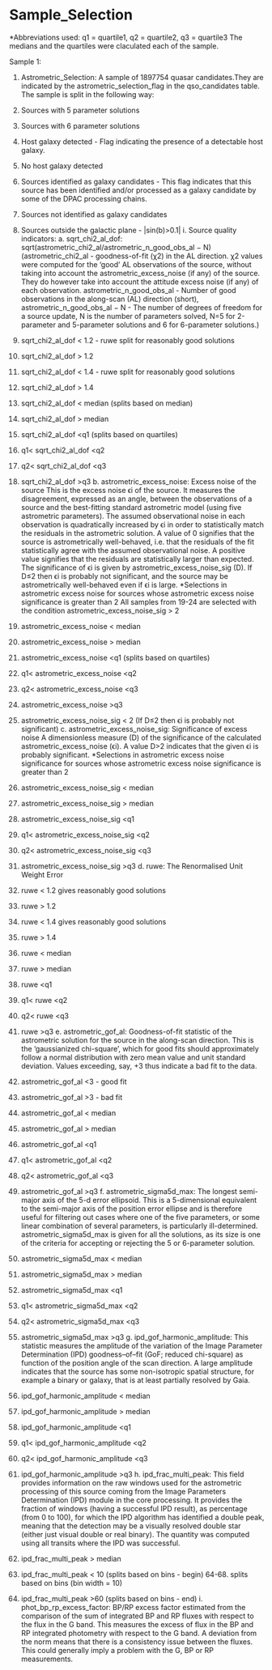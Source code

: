 # Sample_Selection
*Abbreviations used:
q1 = quartile1,
q2 = quartile2,
q3 = quartile3
The medians and the quartiles were claculated each of the sample.

Sample 1: 
1. Astrometric_Selection:
A sample of 1897754 quasar candidates.They are indicated by the astrometric_selection_flag in the qso_candidates table.
The sample is split in the following way:

3. Sources with 5 parameter solutions
4. Sources with 6 parameter solutions
5. Host galaxy detected -  Flag indicating the presence of a detectable host galaxy.
6. No host galaxy detected
7. Sources identified as galaxy candidates - This flag indicates that this source has been identified and/or processed as a galaxy candidate by some of the DPAC processing chains.
8. Sources not identified as galaxy candidates
9. Sources outside the galactic plane - |sin(b)>0.1|
i. Source quality indicators:
a. sqrt_chi2_al_dof:
sqrt(astrometric_chi2_al/astrometric_n_good_obs_al − N)
(astrometric_chi2_al - goodness-of-fit (χ2) in the AL direction.
χ2 values were computed for the ‘good’ AL observations of the source, without taking into account the astrometric_excess_noise (if any) of the source. They do however take into account the attitude excess noise (if any) of each observation. 
astrometric_n_good_obs_al - Number of good observations in the along-scan (AL) direction (short),
astrometric_n_good_obs_al − N - The number of degrees of freedom for a source update,
N is the number of parameters solved, N=5 for 2-parameter and 5-parameter solutions and 6 for 6-parameter solutions.)
10. sqrt_chi2_al_dof < 1.2 - ruwe split for reasonably good solutions
11. sqrt_chi2_al_dof > 1.2 
12. sqrt_chi2_al_dof < 1.4 - ruwe split for reasonably good solutions
13. sqrt_chi2_al_dof > 1.4
14. sqrt_chi2_al_dof < median (splits based on median)
15. sqrt_chi2_al_dof > median
16. sqrt_chi2_al_dof <q1 (splits based on quartiles)
17. q1< sqrt_chi2_al_dof <q2
18. q2< sqrt_chi2_al_dof <q3
19. sqrt_chi2_al_dof >q3
b. astrometric_excess_noise:
Excess noise of the source 
This is the excess noise ϵi of the source. It measures the disagreement, expressed as an angle, between the observations of a source and the best-fitting standard astrometric model (using five astrometric parameters). The assumed observational noise in each observation is quadratically increased by ϵi in order to statistically match the residuals in the astrometric solution. A value of 0 signifies that the source is astrometrically well-behaved, i.e. that the residuals of the fit statistically agree with the assumed observational noise. A positive value signifies that the residuals are statistically larger than expected.
The significance of ϵi is given by astrometric_excess_noise_sig (D). If D≤2 then ϵi is probably not significant, and the source may be astrometrically well-behaved even if ϵi is large.
*Selections in astrometric excess noise for sources whose astrometric excess noise significance is greater than 2
All samples from 19-24 are selected with the condition astrometric_excess_noise_sig > 2 
21. astrometric_excess_noise < median
22. astrometric_excess_noise > median
23. astrometric_excess_noise <q1 (splits based on quartiles)
24. q1< astrometric_excess_noise <q2
25. q2< astrometric_excess_noise <q3
26. astrometric_excess_noise >q3
27. astrometric_excess_noise_sig < 2 (If D≤2 then ϵi is probably not significant)
c. astrometric_excess_noise_sig:
Significance of excess noise
A dimensionless measure (D) of the significance of the calculated astrometric_excess_noise (ϵi). 
A value D>2 indicates that the given ϵi is probably significant.
*Selections in astrometric excess noise significance for sources whose astrometric excess noise significance is greater than 2
28. astrometric_excess_noise_sig < median
29. astrometric_excess_noise_sig > median
30. astrometric_excess_noise_sig <q1
31. q1< astrometric_excess_noise_sig <q2
32. q2< astrometric_excess_noise_sig <q3
33. astrometric_excess_noise_sig >q3
d. ruwe:
The Renormalised Unit Weight Error
34. ruwe < 1.2 gives reasonably good solutions
35. ruwe > 1.2
36. ruwe < 1.4 gives reasonably good solutions
37. ruwe > 1.4
38. ruwe < median
39. ruwe > median
40. ruwe <q1
41. q1< ruwe <q2
42. q2< ruwe <q3
43. ruwe >q3
e. astrometric_gof_al:
Goodness-of-fit statistic of the astrometric solution for the source in the along-scan direction. This is the ‘gaussianized chi-square’, which for good fits should approximately follow a normal distribution with zero mean value and unit standard deviation. Values exceeding, say, +3 thus indicate a bad fit to the data.
44. astrometric_gof_al <3 - good fit
45. astrometric_gof_al >3 - bad fit
46. astrometric_gof_al < median
47. astrometric_gof_al > median
48. astrometric_gof_al <q1
49. q1< astrometric_gof_al <q2
50. q2< astrometric_gof_al <q3
51. astrometric_gof_al >q3
f. astrometric_sigma5d_max:
The longest semi-major axis of the 5-d error ellipsoid.
This is a 5-dimensional equivalent to the semi-major axis of the position error ellipse and is therefore useful for filtering out cases where one of the five parameters, or some linear combination of several parameters, is particularly ill-determined.
astrometric_sigma5d_max is given for all the solutions, as its size is one of the criteria for accepting or rejecting the 5 or 6-parameter solution.
52. astrometric_sigma5d_max < median
53. astrometric_sigma5d_max > median
54. astrometric_sigma5d_max <q1
55. q1< astrometric_sigma5d_max <q2
56. q2< astrometric_sigma5d_max <q3
57. astrometric_sigma5d_max >q3
g. ipd_gof_harmonic_amplitude:
This statistic measures the amplitude of the variation of the Image Parameter Determination (IPD) goodness–of–fit (GoF; reduced chi-square) as function of the position angle of the scan direction. A large amplitude indicates that the source has some non-isotropic spatial structure, for example a binary or galaxy, that is at least partially resolved by Gaia.
58. ipd_gof_harmonic_amplitude < median
59. ipd_gof_harmonic_amplitude > median
60. ipd_gof_harmonic_amplitude <q1
61. q1< ipd_gof_harmonic_amplitude <q2
62. q2< ipd_gof_harmonic_amplitude <q3
63. ipd_gof_harmonic_amplitude >q3
h. ipd_frac_multi_peak:
This field provides information on the raw windows used for the astrometric processing of this source coming from the Image Parameters Determination (IPD) module in the core processing. It provides the fraction of windows (having a successful IPD result), as percentage (from 0 to 100), for which the IPD algorithm has identified a double peak, meaning that the detection may be a visually resolved double star (either just visual double or real binary). The quantity was computed using all transits where the IPD was successful.
64. ipd_frac_multi_peak > median
65. ipd_frac_multi_peak < 10 (splits based on bins - begin)
64-68. splits based on bins (bin width = 10)
69. ipd_frac_multi_peak >60 (splits based on bins - end)
i. phot_bp_rp_excess_factor:
BP/RP excess factor estimated from the comparison of the sum of integrated BP and RP fluxes with respect to the flux in the G band. This measures the excess of flux in the BP and RP integrated photometry with respect to the G band. A deviation from the norm means that there is a consistency issue between the fluxes. This could generally imply a problem with the G, BP or RP measurements. 

 

 





